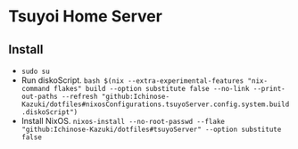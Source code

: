 # Tsuyoi Home Server

## Install
- `sudo su`
- Run diskoScript.
    `bash $(nix --extra-experimental-features "nix-command flakes" build --option substitute false --no-link --print-out-paths --refresh "github:Ichinose-Kazuki/dotfiles#nixosConfigurations.tsuyoServer.config.system.build.diskoScript")`
- Install NixOS.
    `nixos-install --no-root-passwd --flake "github:Ichinose-Kazuki/dotfiles#tsuyoServer" --option substitute false`
